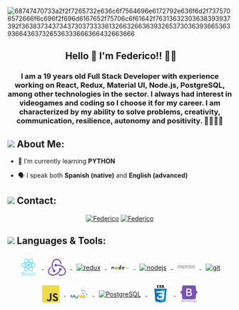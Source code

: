 ![68747470733a2f2f7265732e636c6f7564696e6172792e636f6d2f7375706572666f6c696f2f696d6167652f75706c6f61642f76313632303638393937392f3638373437343730373333613266326636393265373036393665363936643637326536333666366432663666](https://user-images.githubusercontent.com/102562484/200984365-74904d6f-cd80-4ef4-b158-819075fcf10c.gif)


## <p align="center">️ **Hello 👋 I'm Federico!!** 🎯️🚀️</p>

<h3 align="center" >I am a 19 years old Full Stack Developer with experience working on React, Redux, Material UI, Node.js, PostgreSQL, among other technologies in the sector. I always had interest in videogames and coding so I choose it for my career. I am characterized by my ability to solve problems, creativity, communication, resilience, autonomy and positivity. 👨‍💻👨‍💻</h3>

## <img src="https://media1.giphy.com/media/5aYfJYohCSeYgtVlUj/giphy.gif?cid=ecf05e4792krn6vt67a43ec6h6prrwestdjeoemz3oax59w0&rid=giphy.gif&ct=s" width="40"> **About Me:**

- 🌱 I’m currently learning **PYTHON**

- 🗣️ I speak both **Spanish (native)** and **English (advanced)**

## <img src="https://media1.giphy.com/media/rJxhBPNd68KzQeMRxB/giphy.gif?cid=ecf05e47tmimj0lyeleb8c9mqkqvyvhptxjsttsjhnid2kcg&rid=giphy.gif&ct=s" width="40"> **Contact:** ️
<p align="center">
<a href="https://www.linkedin.com/in/federico-goldammer-084196232/" target="blank"><img align="center" src="https://raw.githubusercontent.com/rahuldkjain/github-profile-readme-generator/master/src/images/icons/Social/linked-in-alt.svg" alt="Federico" height="30" width="40" /></a>
<a href="https://www.instagram.com/fede.goldammer" target="blank"><img align="center" src="https://raw.githubusercontent.com/rahuldkjain/github-profile-readme-generator/master/src/images/icons/Social/instagram.svg" alt="Federico" height="30" width="40" /></a>
</p>

## <img src="https://media.giphy.com/media/j2pOGeGYKe2xCCKwfi/giphy.gif" width="40"> **Languages & Tools:**
<p align="center">
  <a href="https://reactjs.org/" target="_blank" rel="noreferrer">
    <img
      align="center"
      style="margin: 10px"
      src="https://raw.githubusercontent.com/devicons/devicon/master/icons/react/react-original-wordmark.svg"
      alt="react"
      width="40"
      height="40"
    />
  </a>
  <a href="https://redux.js.org" target="_blank" rel="noreferrer">
    <img
      align="center"
      style="margin: 10px"
      src="https://raw.githubusercontent.com/devicons/devicon/master/icons/redux/redux-original.svg"
      alt="redux"
      width="40"
      height="40"
    />
  </a>
  <a href="https://mui.com" target="_blank" rel="noreferrer">
    <img
      align="center"
      style="margin: 10px"
      src="https://mui.com/static/logo.png"
      alt="redux"
      width="40"
      height="40"
    />
  </a>
  <a href="https://nodejs.org" target="_blank" rel="noreferrer">
    <img
      align="center"
      style="margin: 10px"
      src="https://raw.githubusercontent.com/devicons/devicon/master/icons/nodejs/nodejs-original-wordmark.svg"
      alt="nodejs"
      width="40"
      height="40"
    />
  </a>
  <a href="https://sequelize.org/" target="_blank" rel="noreferrer">
    <img
      align="center"
      style="margin: 10px"
      src="https://seeklogo.com/images/S/sequelize-logo-9A5075DB9F-seeklogo.com.png"
      alt="nodejs"
      width="40"
      height="40"
    />
  </a>
  <a href="https://expressjs.com" target="_blank" rel="noreferrer">
    <img
      align="center"
      style="margin: 10px"
      src="https://raw.githubusercontent.com/devicons/devicon/master/icons/express/express-original-wordmark.svg"
      alt="express"
      width="40"
      height="40"
    />
  </a>
  <a href="https://git-scm.com/" target="_blank" rel="noreferrer">
    <img
      align="center"
      style="margin: 10px"
      src="https://www.vectorlogo.zone/logos/git-scm/git-scm-icon.svg"
      alt="git"
      width="40"
      height="40"
    />
  </a>
  <a
    href="https://developer.mozilla.org/en-US/docs/Web/JavaScript"
    target="_blank"
    rel="noreferrer"
  >
    <img
      align="center"
      style="margin: 10px"
      src="https://raw.githubusercontent.com/devicons/devicon/master/icons/javascript/javascript-original.svg"
      alt="javascript"
      width="40"
      height="40"
    />
  </a>
  <a href="https://www.mysql.com/" target="_blank" rel="noreferrer">
    <img
      align="center"
      style="margin: 10px"
      src="https://raw.githubusercontent.com/devicons/devicon/master/icons/mysql/mysql-original-wordmark.svg"
      alt="mysql"
      width="40"
      height="40"
    />
  </a>
  <a href="https://www.postgresql.org/" target="_blank" rel="noreferrer">
    <img
      align="center"
      style="margin: 10px"
      src="https://upload.wikimedia.org/wikipedia/commons/thumb/2/29/Postgresql_elephant.svg/640px-Postgresql_elephant.svg.png"
      alt="PostgreSQL"
      width="40"
      height="40"
    />
  </a>
  <a href="https://www.w3schools.com/css/" target="_blank" rel="noreferrer">
    <img
      align="center"
      style="margin: 10px"
      src="https://raw.githubusercontent.com/devicons/devicon/master/icons/css3/css3-original-wordmark.svg"
      alt="css3"
      width="40"
      height="40"
    />
  </a>
  <a href="https://getbootstrap.com" target="_blank" rel="noreferrer">
    <img
      align="center"
      style="margin: 10px"
      src="https://raw.githubusercontent.com/devicons/devicon/master/icons/bootstrap/bootstrap-plain-wordmark.svg"
      alt="bootstrap"
      width="40"
      height="40"
    />
  </a>
</p>

